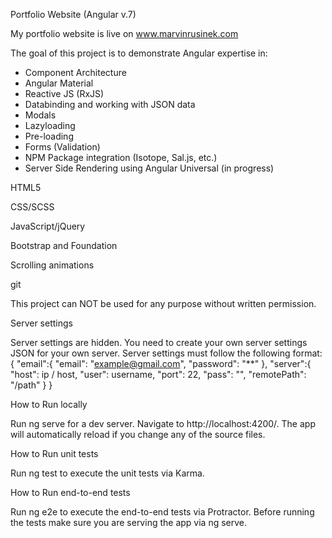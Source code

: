 Portfolio Website (Angular v.7)

My portfolio website is live on www.marvinrusinek.com

The goal of this project is to demonstrate Angular expertise in:
   - Component Architecture
   - Angular Material 
   - Reactive JS (RxJS)
   - Databinding and working with JSON data
   - Modals
   - Lazyloading
   - Pre-loading
   - Forms (Validation)
   - NPM Package integration (Isotope, Sal.js, etc.)
   - Server Side Rendering using Angular Universal (in progress)
   
HTML5

CSS/SCSS

JavaScript/jQuery

Bootstrap and Foundation

Scrolling animations

git

This project can NOT be used for any purpose without written permission.

Server settings

Server settings are hidden. You need to create your own server settings JSON for your own server. Server settings must follow the following format:
{ "email":{ "email": "example@gmail.com", "password": "**" }, "server":{ "host": ip / host, "user": username, "port": 22, "pass": "", "remotePath": "/path" } }

How to Run locally

Run ng serve for a dev server. Navigate to http://localhost:4200/. The app will automatically reload if you change any of the source files.

How to Run unit tests

Run ng test to execute the unit tests via Karma.

How to Run end-to-end tests

Run ng e2e to execute the end-to-end tests via Protractor. Before running the tests make sure you are serving the app via ng serve.
